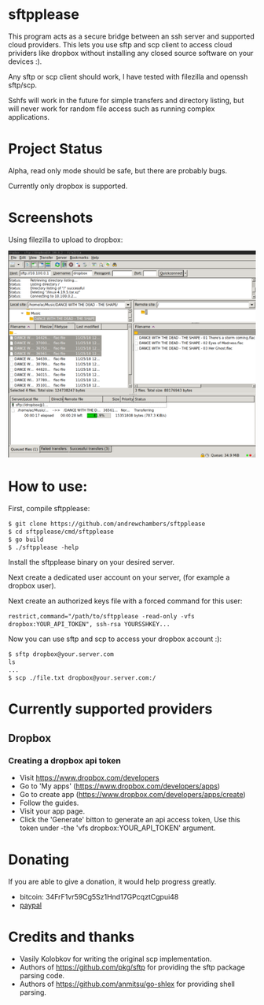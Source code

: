 # sftpplease

This program acts as a secure bridge between an ssh server and supported cloud providers.
This lets you use sftp and scp client to access cloud prividers like dropbox without
installing any closed source software on your devices :).

Any sftp or scp client should work, I have tested with filezilla and openssh sftp/scp.

Sshfs will work in the future for simple transfers and directory listing, but will never work for random
file access such as running complex applications.

# Project Status

Alpha, read only mode should be safe, but there are probably bugs.

Currently only dropbox is supported.

# Screenshots

Using filezilla to upload to dropbox:

![filezilla_dropbox](./screenshots/filezilla_dropbox.png)

# How to use:

First, compile sftpplease:
```
$ git clone https://github.com/andrewchambers/sftpplease
$ cd sftpplease/cmd/sftpplease
$ go build
$ ./sftpplease -help
```

Install the sftpplease binary on your desired server.

Next create a dedicated user account on your server, (for example a dropbox user).

Next create an authorized keys file with a forced command for this user:

```
restrict,command="/path/to/sftpplease -read-only -vfs dropbox:YOUR_API_TOKEN", ssh-rsa YOURSSHKEY...
```

Now you can use sftp and scp to access your dropbox account :):

```
$ sftp dropbox@your.server.com
ls
...
$ scp ./file.txt dropbox@your.server.com:/
```

# Currently supported providers

## Dropbox

### Creating a dropbox api token

- Visit https://www.dropbox.com/developers
- Go to 'My apps' (https://www.dropbox.com/developers/apps)
- Go to create app (https://www.dropbox.com/developers/apps/create)
- Follow the guides.
- Visit your app page.
- Click the 'Generate' bitton to generate an api access token, Use this token under -the 'vfs dropbox:YOUR_API_TOKEN' argument.

# Donating

If you are able to give a donation, it would help progress greatly.

- bitcoin: 34FrF1vr59Cg5Sz1Hnd17GPcqztCgpui48
- [paypal](https://www.paypal.com/cgi-bin/webscr?cmd=_s-xclick&hosted_button_id=FLUPKG253245L&source=url)

# Credits and thanks

- Vasily Kolobkov for writing the original scp implementation.
- Authors of https://github.com/pkg/sftp for providing the sftp package parsing code.
- Authors of https://github.com/anmitsu/go-shlex for providing shell parsing.